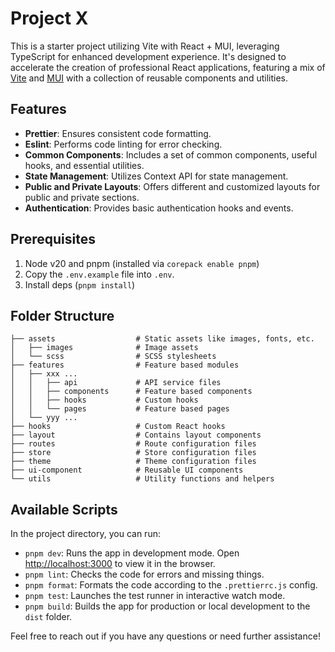 # Project X

This is a starter project utilizing Vite with React + MUI, leveraging TypeScript for enhanced development experience. It's designed to accelerate the creation of professional React applications, featuring a mix of [Vite](https://vitejs.dev/guide/) and [MUI](https://mui.com) with a collection of reusable components and utilities.

## Features

- **Prettier**: Ensures consistent code formatting.
- **Eslint**: Performs code linting for error checking.
- **Common Components**: Includes a set of common components, useful hooks, and essential utilities.
- **State Management**: Utilizes Context API for state management.
- **Public and Private Layouts**: Offers different and customized layouts for public and private sections.
- **Authentication**: Provides basic authentication hooks and events.

## Prerequisites

1. Node v20 and pnpm (installed via `corepack enable pnpm`)
2. Copy the `.env.example` file into `.env`.
3. Install deps (`pnpm install`)

## Folder Structure

```
├── assets                  # Static assets like images, fonts, etc.
│   ├── images              # Image assets
│   └── scss                # SCSS stylesheets
├── features                # Feature based modules
│   ├── xxx ...
│   │   ├── api             # API service files
│   │   ├── components      # Feature based components
│   │   ├── hooks           # Custom hooks
│   │   └── pages           # Feature based pages
│   └── yyy ...
├── hooks                   # Custom React hooks
├── layout                  # Contains layout components
├── routes                  # Route configuration files
├── store                   # Store configuration files
├── theme                   # Theme configuration files
├── ui-component            # Reusable UI components
└── utils                   # Utility functions and helpers
```

## Available Scripts

In the project directory, you can run:

- `pnpm dev`: Runs the app in development mode. Open [http://localhost:3000](http://localhost:3000) to view it in the browser.
- `pnpm lint`: Checks the code for errors and missing things.
- `pnpm format`: Formats the code according to the `.prettierrc.js` config.
- `pnpm test`: Launches the test runner in interactive watch mode.
- `pnpm build`: Builds the app for production or local development to the `dist` folder.

Feel free to reach out if you have any questions or need further assistance!
